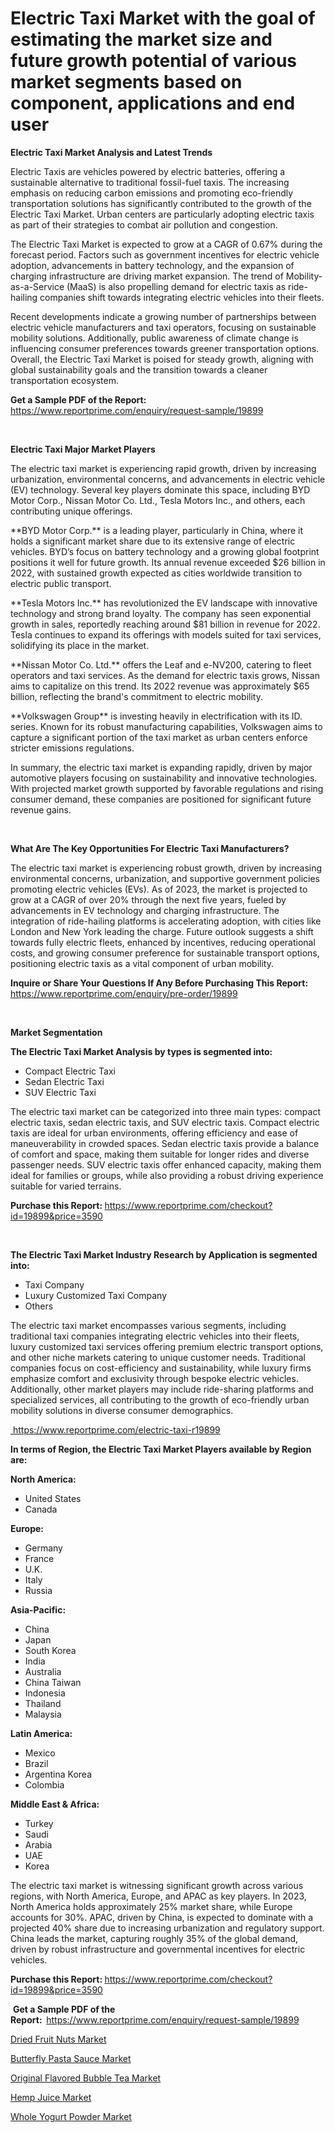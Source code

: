 <p><h1>Electric Taxi Market with the goal of estimating the market size and future growth potential of various market segments based on component, applications and end user</h1></p><p><strong>Electric Taxi Market Analysis and Latest Trends</strong></p>
<p><p>Electric Taxis are vehicles powered by electric batteries, offering a sustainable alternative to traditional fossil-fuel taxis. The increasing emphasis on reducing carbon emissions and promoting eco-friendly transportation solutions has significantly contributed to the growth of the Electric Taxi Market. Urban centers are particularly adopting electric taxis as part of their strategies to combat air pollution and congestion.</p><p>The Electric Taxi Market is expected to grow at a CAGR of 0.67% during the forecast period. Factors such as government incentives for electric vehicle adoption, advancements in battery technology, and the expansion of charging infrastructure are driving market expansion. The trend of Mobility-as-a-Service (MaaS) is also propelling demand for electric taxis as ride-hailing companies shift towards integrating electric vehicles into their fleets.</p><p>Recent developments indicate a growing number of partnerships between electric vehicle manufacturers and taxi operators, focusing on sustainable mobility solutions. Additionally, public awareness of climate change is influencing consumer preferences towards greener transportation options. Overall, the Electric Taxi Market is poised for steady growth, aligning with global sustainability goals and the transition towards a cleaner transportation ecosystem.</p></p>
<p><strong>Get a Sample PDF of the Report:&nbsp;</strong> <a href="https://www.reportprime.com/enquiry/request-sample/19899?utm_campaign=3278&utm_medium=2&utm_source=Github&utm_content=ia&utm_term=17032025&utm_id=electric-taxi">https://www.reportprime.com/enquiry/request-sample/19899</a></p>
<p>&nbsp;</p>
<p><strong>Electric Taxi Major Market Players</strong></p>
<p><p>The electric taxi market is experiencing rapid growth, driven by increasing urbanization, environmental concerns, and advancements in electric vehicle (EV) technology. Several key players dominate this space, including BYD Motor Corp., Nissan Motor Co. Ltd., Tesla Motors Inc., and others, each contributing unique offerings.</p><p>**BYD Motor Corp.** is a leading player, particularly in China, where it holds a significant market share due to its extensive range of electric vehicles. BYD’s focus on battery technology and a growing global footprint positions it well for future growth. Its annual revenue exceeded $26 billion in 2022, with sustained growth expected as cities worldwide transition to electric public transport.</p><p>**Tesla Motors Inc.** has revolutionized the EV landscape with innovative technology and strong brand loyalty. The company has seen exponential growth in sales, reportedly reaching around $81 billion in revenue for 2022. Tesla continues to expand its offerings with models suited for taxi services, solidifying its place in the market.</p><p>**Nissan Motor Co. Ltd.** offers the Leaf and e-NV200, catering to fleet operators and taxi services. As the demand for electric taxis grows, Nissan aims to capitalize on this trend. Its 2022 revenue was approximately $65 billion, reflecting the brand's commitment to electric mobility.</p><p>**Volkswagen Group** is investing heavily in electrification with its ID. series. Known for its robust manufacturing capabilities, Volkswagen aims to capture a significant portion of the taxi market as urban centers enforce stricter emissions regulations. </p><p>In summary, the electric taxi market is expanding rapidly, driven by major automotive players focusing on sustainability and innovative technologies. With projected market growth supported by favorable regulations and rising consumer demand, these companies are positioned for significant future revenue gains.</p></p>
<p>&nbsp;</p>
<p><strong>What Are The Key Opportunities For Electric Taxi Manufacturers?</strong></p>
<p><p>The electric taxi market is experiencing robust growth, driven by increasing environmental concerns, urbanization, and supportive government policies promoting electric vehicles (EVs). As of 2023, the market is projected to grow at a CAGR of over 20% through the next five years, fueled by advancements in EV technology and charging infrastructure. The integration of ride-hailing platforms is accelerating adoption, with cities like London and New York leading the charge. Future outlook suggests a shift towards fully electric fleets, enhanced by incentives, reducing operational costs, and growing consumer preference for sustainable transport options, positioning electric taxis as a vital component of urban mobility.</p></p>
<p><strong>Inquire or Share Your Questions If Any Before Purchasing This Report:</strong> <a href="https://www.reportprime.com/enquiry/pre-order/19899?utm_campaign=3278&utm_medium=2&utm_source=Github&utm_content=ia&utm_term=17032025&utm_id=electric-taxi">https://www.reportprime.com/enquiry/pre-order/19899</a></p>
<p>&nbsp;</p>
<p><strong>Market Segmentation</strong></p>
<p><strong>The Electric Taxi Market Analysis by types is segmented into:</strong></p>
<p><ul><li>Compact Electric Taxi</li><li>Sedan Electric Taxi</li><li>SUV Electric Taxi</li></ul></p>
<p><p>The electric taxi market can be categorized into three main types: compact electric taxis, sedan electric taxis, and SUV electric taxis. Compact electric taxis are ideal for urban environments, offering efficiency and ease of maneuverability in crowded spaces. Sedan electric taxis provide a balance of comfort and space, making them suitable for longer rides and diverse passenger needs. SUV electric taxis offer enhanced capacity, making them ideal for families or groups, while also providing a robust driving experience suitable for varied terrains.</p></p>
<p><strong>Purchase this Report:&nbsp;</strong><a href="https://www.reportprime.com/checkout?id=19899&price=3590&utm_campaign=3278&utm_medium=2&utm_source=Github&utm_content=ia&utm_term=17032025&utm_id=electric-taxi">https://www.reportprime.com/checkout?id=19899&price=3590</a></p>
<p>&nbsp;</p>
<p><strong>The Electric Taxi Market Industry Research by Application is segmented into:</strong></p>
<p><ul><li>Taxi Company</li><li>Luxury Customized Taxi Company</li><li>Others</li></ul></p>
<p><p>The electric taxi market encompasses various segments, including traditional taxi companies integrating electric vehicles into their fleets, luxury customized taxi services offering premium electric transport options, and other niche markets catering to unique customer needs. Traditional companies focus on cost-efficiency and sustainability, while luxury firms emphasize comfort and exclusivity through bespoke electric vehicles. Additionally, other market players may include ride-sharing platforms and specialized services, all contributing to the growth of eco-friendly urban mobility solutions in diverse consumer demographics.</p></p>
<p><a href="https://www.reportprime.com/electric-taxi-r19899?utm_campaign=3278&utm_medium=2&utm_source=Github&utm_content=ia&utm_term=17032025&utm_id=electric-taxi">&nbsp;https://www.reportprime.com/electric-taxi-r19899</a></p>
<p><strong>In terms of Region, the Electric Taxi Market Players available by Region are:</strong></p>
<p>
    <p> <strong> North America: </strong>
        <ul>
            <li>United States</li>
            <li>Canada</li>
        </ul>
        </p> 
    <p> <strong> Europe: </strong>
        <ul>
            <li>Germany</li>
            <li>France</li>
            <li>U.K.</li>
            <li>Italy</li>
            <li>Russia</li>
        </ul>
        </p> 
    <p> <strong> Asia-Pacific: </strong>
        <ul>
            <li>China</li>
            <li>Japan</li>
            <li>South Korea</li>
            <li>India</li>
            <li>Australia</li>
            <li>China Taiwan</li>
            <li>Indonesia</li>
            <li>Thailand</li>
            <li>Malaysia</li>
        </ul>
        </p> 
    <p> <strong> Latin America: </strong>
        <ul>
            <li>Mexico</li>
            <li>Brazil</li>
            <li>Argentina Korea</li>
            <li>Colombia</li>
        </ul>
        </p> 
    <p> <strong> Middle East & Africa: </strong>
        <ul>
            <li>Turkey</li>
            <li>Saudi</li>
            <li>Arabia</li>
            <li>UAE</li>
            <li>Korea</li>
        </ul>
    </p>
    </p>
<p><p>The electric taxi market is witnessing significant growth across various regions, with North America, Europe, and APAC as key players. In 2023, North America holds approximately 25% market share, while Europe accounts for 30%. APAC, driven by China, is expected to dominate with a projected 40% share due to increasing urbanization and regulatory support. China leads the market, capturing roughly 35% of the global demand, driven by robust infrastructure and governmental incentives for electric vehicles.</p></p>
<p><strong>Purchase this Report: </strong><a href="https://www.reportprime.com/checkout?id=19899&price=3590&utm_campaign=3278&utm_medium=2&utm_source=Github&utm_content=ia&utm_term=17032025&utm_id=electric-taxi">https://www.reportprime.com/checkout?id=19899&price=3590</a></p>
<p>&nbsp;<strong>Get a Sample PDF of the Report:&nbsp;&nbsp;</strong><a href="https://www.reportprime.com/enquiry/request-sample/19899?utm_campaign=3278&utm_medium=2&utm_source=Github&utm_content=ia&utm_term=17032025&utm_id=electric-taxi">https://www.reportprime.com/enquiry/request-sample/19899</a></p>
<p><strong></strong></p>
<p><p><a href="https://www.linkedin.com/pulse/dried-fruit-nuts-market-overview-forecasted-119-cagr-growth-49n3f?utm_campaign=3278&utm_medium=2&utm_source=Github&utm_content=ia&utm_term=17032025&utm_id=electric-taxi">Dried Fruit Nuts Market</a></p><p><a href="https://www.linkedin.com/pulse/butterfly-pasta-sauce-market-findings-indicatinga-cagr-96-from-8u1ce?utm_campaign=3278&utm_medium=2&utm_source=Github&utm_content=ia&utm_term=17032025&utm_id=electric-taxi">Butterfly Pasta Sauce Market</a></p><p><a href="https://www.linkedin.com/pulse/original-flavored-bubble-tea-market-trends-projected-cagr-76-qx55c?utm_campaign=3278&utm_medium=2&utm_source=Github&utm_content=ia&utm_term=17032025&utm_id=electric-taxi">Original Flavored Bubble Tea Market</a></p><p><a href="https://www.linkedin.com/pulse/in-depth-hemp-juice-market-report-size-135-cagr-from-2025-ej9pf?utm_campaign=3278&utm_medium=2&utm_source=Github&utm_content=ia&utm_term=17032025&utm_id=electric-taxi">Hemp Juice Market</a></p><p><a href="https://www.linkedin.com/pulse/consistent-increase-whole-yogurt-powder-market-forecasted-cagr-duyye?utm_campaign=3278&utm_medium=2&utm_source=Github&utm_content=ia&utm_term=17032025&utm_id=electric-taxi">Whole Yogurt Powder Market</a></p></p>